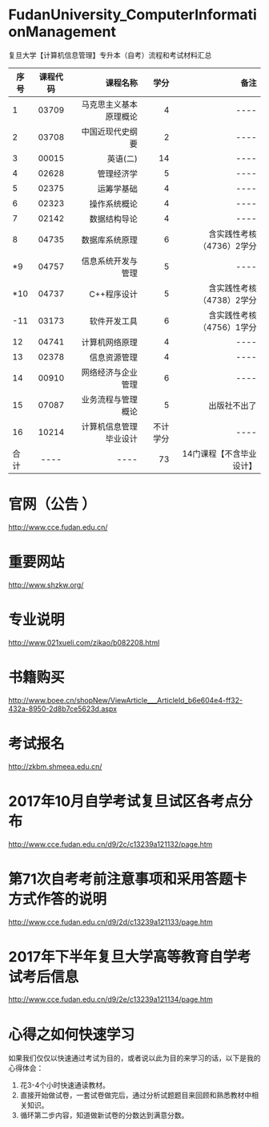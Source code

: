 # FudanUniversity_ComputerInformationManagement
复旦大学【计算机信息管理】专升本（自考）流程和考试材料汇总


| 序号 | 课程代码 | 课程名称               | 学分     | 备注 |
| ---- |:--------:| ----------------------:|---------:|-----:|
| 1	   | 03709    | 马克思主义基本原理概论 | 4        | ---- |
| 2	   | 03708	  | 中国近现代史纲要	   | 2	      | ---- |
| 3	   | 00015	  | 英语(二)	           | 14	      | ---- |
| 4	   | 02628	  | 管理经济学	           | 5	      | ---- |
| 5	   | 02375	  | 运筹学基础	           | 4	      | ---- |
| 6	   | 02323	  | 操作系统概论	       | 4	      | ---- |
| 7	   | 02142	  | 数据结构导论	       | 4	      | ---- |
| 8	   | 04735	  | 数据库系统原理	       | 6	      | 含实践性考核（4736）2学分 |
|*9	   | 04757	  | 信息系统开发与管理	   | 5	      | ---- |
|*10   | 04737	  | C++程序设计	           | 5	      | 含实践性考核（4738）2学分 |
|-11   | 03173	  | 软件开发工具	       | 6	      | 含实践性考核（4756）1学分 |
| 12   | 04741	  | 计算机网络原理	       | 4	      | ---- |
| 13   | 02378	  | 信息资源管理	       | 4	      | ---- |
| 14   | 00910	  | 网络经济与企业管理	   | 6	      | ---- |
| 15   | 07087	  | 业务流程与管理概论	   | 5	      |出版社不出了 |
| 16   | 10214	  | 计算机信息管理毕业设计 | 不计学分 | ---- |
| 合计 | ----     |   ----   	 	 	   | 73	      | 14门课程【不含毕业设计】 |


# 官网（公告 ）
http://www.cce.fudan.edu.cn/


# 重要网站
http://www.shzkw.org/


# 专业说明
http://www.021xueli.com/zikao/b082208.html


# 书籍购买
http://www.boee.cn/shopNew/ViewArticle___ArticleId_b6e604e4-ff32-432a-8950-2d8b7ce5623d.aspx


# 考试报名
http://zkbm.shmeea.edu.cn/


# 2017年10月自学考试复旦试区各考点分布
http://www.cce.fudan.edu.cn/d9/2c/c13239a121132/page.htm


# 第71次自考考前注意事项和采用答题卡方式作答的说明
http://www.cce.fudan.edu.cn/d9/2d/c13239a121133/page.htm


# 2017年下半年复旦大学高等教育自学考试考后信息
http://www.cce.fudan.edu.cn/d9/2e/c13239a121134/page.htm



# 心得之如何快速学习
如果我们仅仅以快速通过考试为目的，或者说以此为目的来学习的话，以下是我的心得体会：
1. 花3-4个小时快速通读教材。
2. 直接开始做试卷，一套试卷做完后，通过分析试题题目来回顾和熟悉教材中相关知识。
3. 循环第二步内容，知道做新试卷的分数达到满意分数。


